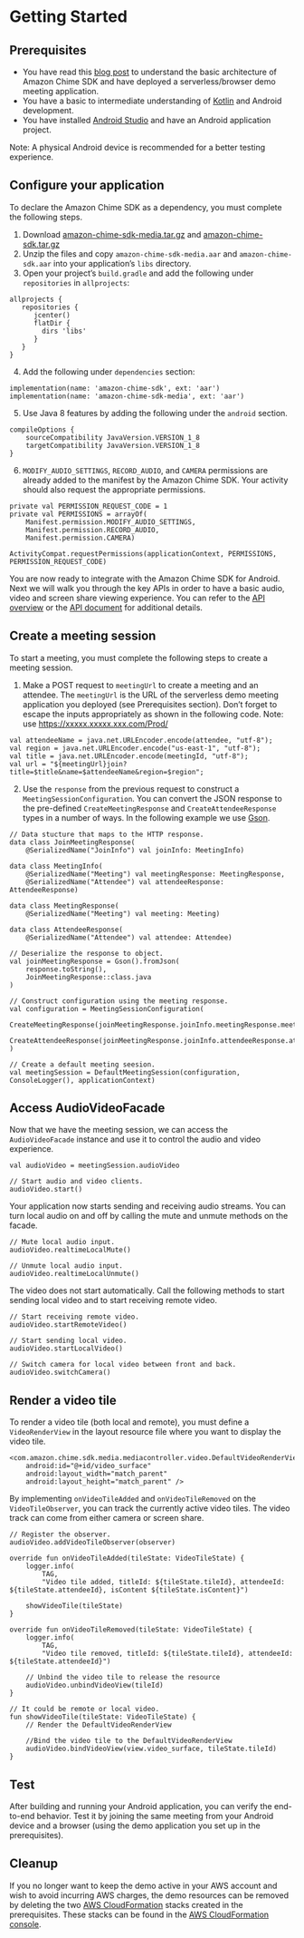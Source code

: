 # Getting Started

## Prerequisites

* You have read this [blog post](https://aws.amazon.com/blogs/business-productivity/building-a-meeting-application-using-the-amazon-chime-sdk/) to understand the basic architecture of Amazon Chime SDK and have deployed a serverless/browser demo meeting application.
* You have a basic to intermediate understanding of [Kotlin](https://kotlinlang.org/) and Android development.
* You have installed [Android Studio](https://developer.android.com/studio) and have an Android application project.

Note: A physical Android device is recommended for a better testing experience.

## Configure your application

To declare the Amazon Chime SDK as a dependency, you must complete the following steps.

1. Download [amazon-chime-sdk-media.tar.gz](https://amazon-chime-sdk.s3.amazonaws.com/android/amazon-chime-sdk-media/latest/amazon-chime-sdk-media.tar.gz) and [amazon-chime-sdk.tar.gz](https://amazon-chime-sdk.s3.amazonaws.com/android/amazon-chime-sdk/latest/amazon-chime-sdk.tar.gz)
2. Unzip the files and copy `amazon-chime-sdk-media.aar` and `amazon-chime-sdk.aar` into your application’s `libs` directory.
3. Open your project’s `build.gradle` and add the following under `repositories` in `allprojects`:
```
allprojects {
   repositories {
      jcenter()
      flatDir {
        dirs 'libs'
      }
   }
}
```
4. Add the following under `dependencies` section:
```
implementation(name: 'amazon-chime-sdk', ext: 'aar')
implementation(name: 'amazon-chime-sdk-media', ext: 'aar')
```
5. Use Java 8 features by adding the following under the `android` section.
```
compileOptions {
    sourceCompatibility JavaVersion.VERSION_1_8
    targetCompatibility JavaVersion.VERSION_1_8
}
```
6. `MODIFY_AUDIO_SETTINGS`, `RECORD_AUDIO`, and `CAMERA` permissions are already added to the manifest by the Amazon Chime SDK. Your activity should also request the appropriate permissions.
```
private val PERMISSION_REQUEST_CODE = 1
private val PERMISSIONS = arrayOf(
    Manifest.permission.MODIFY_AUDIO_SETTINGS,
    Manifest.permission.RECORD_AUDIO,
    Manifest.permission.CAMERA)

ActivityCompat.requestPermissions(applicationContext, PERMISSIONS, PERMISSION_REQUEST_CODE)
```
You are now ready to integrate with the Amazon Chime SDK for Android. Next we will walk you through the key APIs in order to have a basic audio, video and screen share viewing experience. You can refer to the [API overview](guides/api_overview.md) or the [API document](https://aws.github.io/amazon-chime-sdk-android/amazon-chime-sdk/) for additional details.

## Create a meeting session

To start a meeting, you must complete the following steps to create a meeting session.

1. Make a POST request to `meetingUrl` to create a meeting and an attendee. The `meetingUrl` is the URL of the serverless demo meeting application you deployed (see Prerequisites section). Don’t forget to escape the inputs appropriately as shown in the following code.
Note: use https://xxxxx.xxxxx.xxx.com/Prod/

```
val attendeeName = java.net.URLEncoder.encode(attendee, "utf-8");
val region = java.net.URLEncoder.encode("us-east-1", "utf-8");
val title = java.net.URLEncoder.encode(meetingId, "utf-8");
val url = "${meetingUrl}join?title=$title&name=$attendeeName&region=$region";
```
2. Use the `response` from the previous request to construct a `MeetingSessionConfiguration`. You can convert the JSON response to the pre-defined `CreateMeetingResponse` and `CreateAttendeeResponse` types in a number of ways. In the following example we use [Gson](https://github.com/google/gson).
```
// Data stucture that maps to the HTTP response.
data class JoinMeetingResponse(
    @SerializedName("JoinInfo") val joinInfo: MeetingInfo)

data class MeetingInfo(
    @SerializedName("Meeting") val meetingResponse: MeetingResponse,
    @SerializedName("Attendee") val attendeeResponse: AttendeeResponse)

data class MeetingResponse(
    @SerializedName("Meeting") val meeting: Meeting)

data class AttendeeResponse(
    @SerializedName("Attendee") val attendee: Attendee)

// Deserialize the response to object.
val joinMeetingResponse = Gson().fromJson(
    response.toString(),
    JoinMeetingResponse::class.java
)

// Construct configuration using the meeting response.
val configuration = MeetingSessionConfiguration(
    CreateMeetingResponse(joinMeetingResponse.joinInfo.meetingResponse.meeting),
    CreateAttendeeResponse(joinMeetingResponse.joinInfo.attendeeResponse.attendee)
)

// Create a default meeting seesion.
val meetingSession = DefaultMeetingSession(configuration, ConsoleLogger(), applicationContext)
```

## Access AudioVideoFacade

Now that we have the meeting session, we can access the `AudioVideoFacade` instance and use it to control the audio and video experience.
```
val audioVideo = meetingSession.audioVideo

// Start audio and video clients.
audioVideo.start()
```
Your application now starts sending and receiving audio streams. You can turn local audio on and off by calling the mute and unmute methods on the facade.
```
// Mute local audio input.
audioVideo.realtimeLocalMute()

// Unmute local audio input.
audioVideo.realtimeLocalUnmute()
```
The video does not start automatically. Call the following methods to start sending local video and to start receiving remote video.
```
// Start receiving remote video.
audioVideo.startRemoteVideo()

// Start sending local video.
audioVideo.startLocalVideo()

// Switch camera for local video between front and back.
audioVideo.switchCamera()
```

## Render a video tile

To render a video tile (both local and remote), you must define a `VideoRenderView` in the layout resource file where you want to display the video tile.
```
<com.amazon.chime.sdk.media.mediacontroller.video.DefaultVideoRenderView
    android:id="@+id/video_surface"
    android:layout_width="match_parent"
    android:layout_height="match_parent" />
```
By implementing `onVideoTileAdded` and `onVideoTileRemoved` on the `VideoTileObserver`, you can track the currently active video tiles. The video track can come from either camera or screen share.
```
// Register the observer.
audioVideo.addVideoTileObserver(observer)

override fun onVideoTileAdded(tileState: VideoTileState) {
    logger.info(
        TAG,
        "Video tile added, titleId: ${tileState.tileId}, attendeeId: ${tileState.attendeeId}, isContent ${tileState.isContent}")

    showVideoTile(tileState)
}

override fun onVideoTileRemoved(tileState: VideoTileState) {
    logger.info(
        TAG,
        "Video tile removed, titleId: ${tileState.tileId}, attendeeId: ${tileState.attendeeId}")

    // Unbind the video tile to release the resource
    audioVideo.unbindVideoView(tileId)
}

// It could be remote or local video.
fun showVideoTile(tileState: VideoTileState) {
    // Render the DefaultVideoRenderView

    //Bind the video tile to the DefaultVideoRenderView
    audioVideo.bindVideoView(view.video_surface, tileState.tileId)
}
```

## Test

After building and running your Android application, you can verify the end-to-end behavior. Test it by joining the same meeting from your Android device and a browser (using the demo application you set up in the prerequisites).

## Cleanup

If you no longer want to keep the demo active in your AWS account and wish to avoid incurring AWS charges, the demo resources can be removed by deleting the two [AWS CloudFormation](https://aws.amazon.com/cloudformation/) stacks created in the prerequisites. These stacks can be found in the [AWS CloudFormation console](https://console.aws.amazon.com/cloudformation/home).
